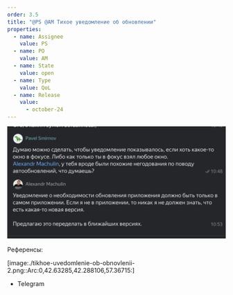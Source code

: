 ```yaml
---
order: 3.5
title: "@PS @AM Тихое уведомление об обновлении"
properties:
  - name: Assignee
    value: PS
  - name: PO
    value: AM
  - name: State
    value: open
  - name: Type
    value: QoL
  - name: Release
    value:
      - october-24
---
```


![](./tikhoe-uvedomlenie-ob-obnovlenii.png)



Референсы:

[image:./tikhoe-uvedomlenie-ob-obnovlenii-2.png::Arc:0,42.63285,42.288106,57.36715:]

-  Telegram